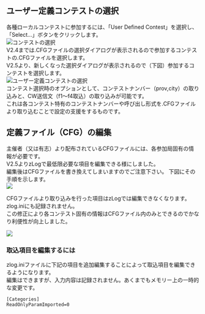 ## ユーザー定義コンテストの選択
各種ローカルコンテストに参加するには、「User Defined Contest」を選択し、「Select...」ボタンをクリックします。  
![コンテストの選択](https://raw.githubusercontent.com/jr8ppg/zLog/images/menu2.png)  
V2.4までは.CFGファイルの選択ダイアログが表示されるので参加するコンテストの.CFGファイルを選択します。  
V2.5より、新しくなった選択ダイアログが表示されるので（下図）参加するコンテストを選択します。  
![ユーザー定義コンテストの選択](https://raw.githubusercontent.com/jr8ppg/zLog/images/selectuserdefinedcontest.png)  
コンテスト選択時のオプションとして、コンテストナンバー（prov,city）の取り込みと、CW送信文（f1～f4取込）の取り込みが可能です。  
これは各コンテスト特有のコンテストナンバーや呼び出し形式を.CFGファイルより取り込むことで設定の支援をするものです。  

## 定義ファイル（CFG）の編集

主催者（又は有志）より配布されているCFGファイルには、各参加局固有の情報が必要です。  
V2.5よりzLogで最低限必要な項目を編集できる様にしました。  
編集後はCFGファイルを書き換えてしまいますのでご注意下さい。
下図にその手順を示します。  
![](https://raw.githubusercontent.com/jr8ppg/zLog/images/selectuserdefinedcontest_2.png)

CFGファイルより取り込みを行った項目はzLogでは編集できなくなります。zlog.iniにも記録されません。  
この修正により各コンテスト固有の情報はCFGファイル内のみとできるのでかなり利便性が向上しました。  

![](https://raw.githubusercontent.com/jr8ppg/zLog/images/selectuserdefinedcontest_3.png)

### 取込項目を編集するには

zlog.iniファイルに下記の項目を追加編集することによって取込項目を編集できるようになります。  
編集はできますが、入力内容は記録されません。あくまでもメモリー上の一時的な変更です。  
```
[Categories]
ReadOnlyParamImported=0
```

